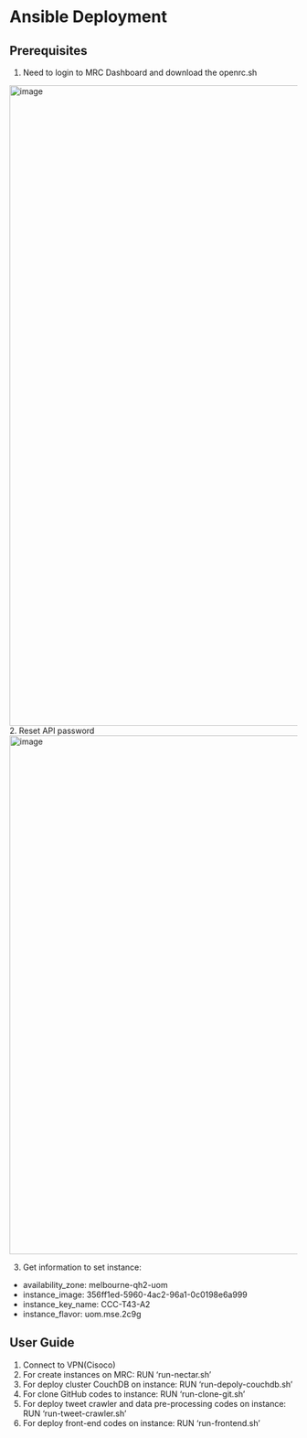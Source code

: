 # Ansible Deployment
## Prerequisites
1. Need to login to MRC Dashboard and download the openrc.sh 
<img width="1121" alt="image" src="https://user-images.githubusercontent.com/81127118/168543808-de391c89-c4fb-4e7d-b7c0-e5ca370d2be5.png">
2. Reset API password
<img width="908" alt="image" src="https://user-images.githubusercontent.com/81127118/168543936-47bb07c8-74af-44a5-ac50-68505e495721.png">

3.	Get information to set instance:
  *	availability_zone: melbourne-qh2-uom
  * instance_image: 356ff1ed-5960-4ac2-96a1-0c0198e6a999
  *	instance_key_name: CCC-T43-A2
  *	instance_flavor: uom.mse.2c9g


## User Guide
1. Connect to VPN(Cisoco)
2. For create instances on MRC: RUN ‘run-nectar.sh’
3. For deploy cluster CouchDB on instance: RUN ‘run-depoly-couchdb.sh’
4. For clone GitHub codes to instance: RUN ‘run-clone-git.sh’
5. For deploy tweet crawler and data pre-processing codes on instance: RUN ‘run-tweet-crawler.sh’
6. For deploy front-end codes on instance: RUN ‘run-frontend.sh’

